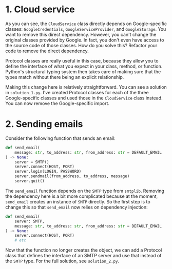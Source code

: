 # 1. Cloud service

As you can see, the `CloudService` class directly depends on Google-specific classes: `GoogleCredentials`, `GoogleServiceProvider`, and `GoogleStorage`. You want to remove this direct dependency. However, you can't change the original classes provided by Google. In fact, you don't even have access to the source code of those classes. How do you solve this? Refactor your code to remove the direct dependency.

Protocol classes are really useful in this case, because they allow you to define the interface of what you expect in your class, method, or function. Python's structural typing system then takes care of making sure that the types match without there being an explicit relationship.

Making this change here is relatively straightforward. You can see a solution in `solution_1.py`. I've created Protocol classes for each of the three Google-specific classes and used those in the `CloudService` class instead. You can now remove the Google-specific import.

# 2. Sending emails

Consider the following function that sends an email:

```python
def send_email(
    message: str, to_address: str, from_address: str = DEFAULT_EMAIL
) -> None:
    server = SMTP()
    server.connect(HOST, PORT)
    server.login(LOGIN, PASSWORD)
    server.sendmail(from_address, to_address, message)
    server.quit()
```

The `send_email` function depends on the `SMTP` type from `smtplib`. Removing the dependency here is a bit more complicated because at the moment, `send_email` creates an instance of `SMTP` directly. So the first step is to change this so that `send_email` now relies on dependency injection:

```python
def send_email(
    server: SMTP,
    message: str, to_address: str, from_address: str = DEFAULT_EMAIL
) -> None:
    server.connect(HOST, PORT)
    # etc
```

Now that the function no longer creates the object, we can add a Protocol class that defines the interface of an SMTP server and use that instead of the `SMTP` type. For the full solution, see `solution_2.py`.
